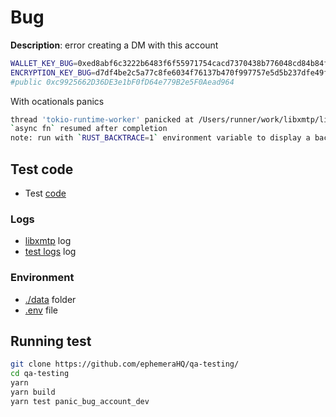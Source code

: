# Bug

**Description**: error creating a DM with this account

```bash
WALLET_KEY_BUG=0xed8abf6c3222b6483f6f55971754cacd7370438b776048cd84b84f5dae0683bc
ENCRYPTION_KEY_BUG=d7df4be2c5a77c8fe6034f76137b470f997757e5d5b237dfe49f0d66a14d8185
#public 0xc9925662D36DE3e1bF0fD64e779B2e5F0Aead964
```

With ocationals panics

```bash
thread 'tokio-runtime-worker' panicked at /Users/runner/work/libxmtp/libxmtp/xmtp_mls/src/subscriptions/stream_conversations.rs:346:5:
`async fn` resumed after completion
note: run with `RUST_BACKTRACE=1` environment variable to display a backtrace
```

## Test code

- Test [code](./test.test.ts)

### Logs

- [libxmtp](./libxmtp.log) log
- [test logs](/test.log) log

### Environment

- [./data](./.data/) folder
- [.env](./.env) file

## Running test

```bash
git clone https://github.com/ephemeraHQ/qa-testing/
cd qa-testing
yarn
yarn build
yarn test panic_bug_account_dev
```
